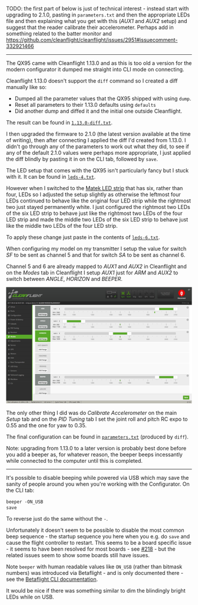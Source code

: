 TODO: the first part of below is just of technical interest - instead start with upgrading to 2.1.0, pasting in `parameters.txt` and then the appropriate LEDs file and then explaining what you get with this (_AUX1_ and _AUX2_ setup) and suggest that the reader calibrate their accelerometer. Perhaps add in something related to the batter monitor and https://github.com/cleanflight/cleanflight/issues/2951#issuecomment-332921466

---

The QX95 came with Cleanflight 1.13.0 and as this is too old a version for the modern configurator it dumped me straight into CLI mode on connecting.

Cleanflight 1.13.0 doesn't support the `diff` command so I created a diff manually like so:

* Dumped all the parameter values  that the QX95 shipped with using `dump`.
* Reset all parameters to their 1.13.0 defaults using `defaults`
* Did another dump and diffed it and the initial one outside Cleanflight.

The result can be found in [`1.13.0-diff.txt`](1.13.0-diff.txt).

I then upgraded the firmware to 2.1.0 (the latest version available at the time of writing), then after connecting I applied the diff I'd created from 1.13.0. I didn't go through any of the parameters to work out what they did, to see if any of the default 2.1.0 values were perhaps more appropriate, I just applied the diff blindly by pasting it in on the CLI tab, followed by `save`.

The LED setup that comes with the QX95 isn't particularly fancy but I stuck with it. It can be found in [`leds-4.txt`](leds-4.txt).

However when I switched to the [Matek LED strip](https://www.banggood.com/Matek-WS2812B-LED-Board-With-5V-Buzzer-For-Naze-32-Skyline-32-Flight-Controller-p-991715.html) that has six, rather than four, LEDs so I adjusted the setup slightly as otherwise the leftmost four LEDs continued to behave like the original four LED strip while the rightmost two just stayed permanently white. I just configured the rightmost two LEDs of the six LED strip to behave just like the rightmost two LEDs of the four LED strip and made the middle two LEDs of the six LED strip to behave just like the middle two LEDs of the four LED strip.

To apply these change just paste in the contents of [`leds-6.txt`](leds-6.txt).

When configuring my model on my transmitter I setup the value for switch _SF_ to be sent as channel 5 and that for switch _SA_ to be sent as channel 6.

Channel 5 and 6 are already mapped to _AUX1_ and _AUX2_ in Cleanflight and on the _Modes_ tab in Cleanflight I setup _AUX1_ just for _ARM_ and _AUX2_ to switch between _ANGLE_, _HORIZON_ and _BEEPER_.

![modes](modes.png)

The only other thing I did was do _Calibrate Accelerometer_ on the main _Setup_ tab and on the _PID Tuning_ tab I set the joint roll and pitch RC expo to 0.55 and the one for yaw to 0.35.

The final configuration can be found in [`parameters.txt`](parameters.txt) (produced by `diff`).

Note: upgrading from 1.13.0 to a later version is probably best done before you add a beeper as, for whatever reason, the beeper beeps incessantly while connected to the computer until this is completed.

---

It's possible to disable beeping while powered via USB which may save the sanity of people around you when you're working with the Configurator. On the CLI tab:

    beeper -ON_USB
    save

To reverse just do the same without the `-`.

Unfortunately it doesn't seem to be possible to disable the most common beep sequence - the startup sequence you here when you e.g. do `save` and cause the flight controller to restart. This seems to be a board specific issue - it seems to have been resolved for most boards - see [#218](https://github.com/betaflight/betaflight/issues/218) - but the related issues seem to show some boards still have issues.

Note `beeper` with human readable values like `ON_USB` (rather than bitmask numbers) was introduced via Betaflight - and is only documented there - see the [Betaflight CLI documentation](https://github.com/betaflight/betaflight/wiki/Betaflight-specific-CLI-commands).

It would be nice if there was something similar to dim the blindingly bright LEDs while on USB.
